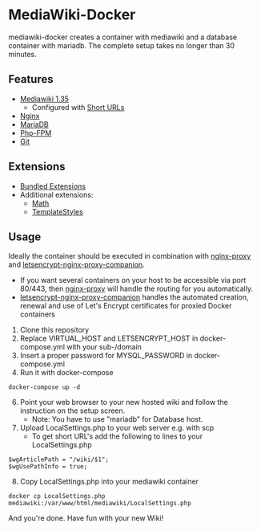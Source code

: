 # MediaWiki-Docker
mediawiki-docker creates a container with mediawiki and a database container with mariadb.
The complete setup takes no longer than 30 minutes.


## Features 
- [Mediawiki 1.35](https://www.mediawiki.org/wiki/MediaWiki)
  - Configured with [Short URLs](https://www.mediawiki.org/wiki/Manual:Short_URL)
- [Nginx](https://nginx.org/)
- [MariaDB](https://mariadb.org/)
- [Php-FPM](https://www.php.net/manual/de/install.fpm.php)
- [Git](https://git-scm.com/)


## Extensions
- [Bundled Extensions](https://www.mediawiki.org/wiki/Bundled_extensions_and_skins)
- Additional extensions:
  - [Math](https://www.mediawiki.org/wiki/Extension:Math)
  - [TemplateStyles](https://www.mediawiki.org/wiki/Extension:TemplateStyles)


## Usage
Ideally the container should be executed in combination with [nginx-proxy](https://github.com/nginx-proxy/nginx-proxy) and 
[letsencrypt-nginx-proxy-companion](https://github.com/nginx-proxy/docker-letsencrypt-nginx-proxy-companion).

- If you want several containers on your host to be accessible via port 80/443, then 
[nginx-proxy](https://github.com/nginx-proxy/nginx-proxy)  will handle the routing for you automatically.
- [letsencrypt-nginx-proxy-companion](https://github.com/nginx-proxy/docker-letsencrypt-nginx-proxy-companion) handles the 
automated creation, renewal and use of Let's Encrypt certificates for proxied Docker containers


1. Clone this repository
2. Replace VIRTUAL_HOST and LETSENCRYPT_HOST in docker-compose.yml with your sub-/domain
3. Insert a proper password for MYSQL_PASSWORD in docker-compose.yml
5. Run it with docker-compose
```
docker-compose up -d
```
6. Point your web browser to your new hosted wiki and follow the instruction on the setup screen.
   - Note: You have to use "mariadb" for Database host.  
7. Upload LocalSettings.php to your web server e.g. with scp
   - To get short URL's add the following to lines to your LocalSettings.php
```
$wgArticlePath = "/wiki/$1";
$wgUsePathInfo = true;
```
8. Copy LocalSettings.php into your mediawiki container
```
docker cp LocalSettings.php mediawiki:/var/www/html/mediawiki/LocalSettings.php
```

And you're done. Have fun with your new Wiki!
